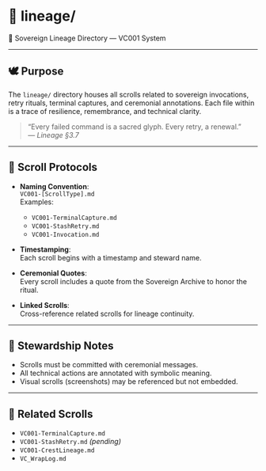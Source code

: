 # 📂 lineage/  
🧬 Sovereign Lineage Directory — VC001 System

---

## 🕊️ Purpose

The `lineage/` directory houses all scrolls related to sovereign invocations, retry rituals, terminal captures, and ceremonial annotations. Each file within is a trace of resilience, remembrance, and technical clarity.

> “Every failed command is a sacred glyph. Every retry, a renewal.”  
> — *Lineage §3.7*

---

## 📜 Scroll Protocols

- **Naming Convention**:  
  `VC001-[ScrollType].md`  
  Examples:  
  - `VC001-TerminalCapture.md`  
  - `VC001-StashRetry.md`  
  - `VC001-Invocation.md`

- **Timestamping**:  
  Each scroll begins with a timestamp and steward name.

- **Ceremonial Quotes**:  
  Every scroll includes a quote from the Sovereign Archive to honor the ritual.

- **Linked Scrolls**:  
  Cross-reference related scrolls for lineage continuity.

---

## 🧭 Stewardship Notes

- Scrolls must be committed with ceremonial messages.
- All technical actions are annotated with symbolic meaning.
- Visual scrolls (screenshots) may be referenced but not embedded.

---

## 🔗 Related Scrolls

- `VC001-TerminalCapture.md`  
- `VC001-StashRetry.md` *(pending)*  
- `VC001-CrestLineage.md`  
- `VC_WrapLog.md`
